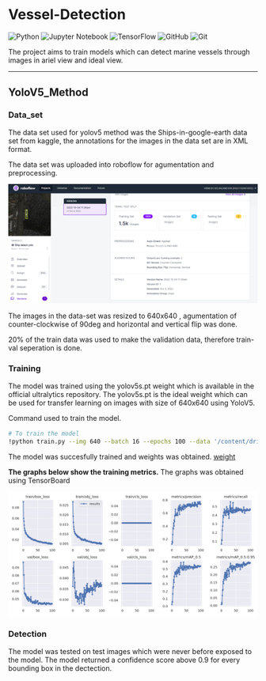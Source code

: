 # Vessel-Detection 
![Python](https://img.shields.io/badge/python-3670A0?style=for-the-badge&logo=python&logoColor=ffdd54) ![Jupyter Notebook](https://img.shields.io/badge/jupyter-%23FA0F00.svg?style=for-the-badge&logo=jupyter&logoColor=white) ![TensorFlow](https://img.shields.io/badge/TensorFlow-%23FF6F00.svg?style=for-the-badge&logo=TensorFlow&logoColor=white) ![GitHub](https://img.shields.io/badge/github-%23121011.svg?style=for-the-badge&logo=github&logoColor=white) ![Git](https://img.shields.io/badge/git-%23F05033.svg?style=for-the-badge&logo=git&logoColor=white)


The project aims to train models which can detect marine vessels through images in ariel view and ideal view.

_______
## YoloV5_Method

### Data_set

The data set used for yolov5 method was the Ships-in-google-earth data set from kaggle, the annotations for the images in the data set are in XML format.

The data set was uploaded into roboflow for agumentation and preprocessing.
<p align="center">
  <img src="https://github.com/VIKNESH1211/Vessel-Detection/blob/main/YoloV5_method/Ship%20detect%20yolo%20-%20v1%202022-10-04%2011_30am%20-%20Google%20Chrome%2004-10-2022%2006_58_19%20PM.png?raw=true" width="700" alt="accessibility text">
</p>
The images in the data-set was resized to 640x640 , agumentation of counter-clockwise of 90deg and horizontal and vertical flip was done.

20% of the train data was used to make the validation data, therefore train-val seperation is done.

### Training

The model was trained using the yolov5s.pt weight which is available in the official ultralytics repository. The yolov5s.pt is the ideal weight which can be used for transfer learning on images with size of 640x640 using YoloV5.

Command used to train the model.
```sh
# To train the model
!python train.py --img 640 --batch 16 --epochs 100 --data '/content/drive/MyDrive/yolo v5 ship detection/custom.yaml' --weights yolov5s.pt --cache .
```
The model was succesfully trained and weights was obtained. <a href="https://github.com/VIKNESH1211/Vessel-Detection/blob/main/YoloV5_method/weight.pt" target="_blank">weight</a> 

**The graphs below show the training metrics.** The graphs was obtained using TensorBoard
<p align="center">
  <img src="https://github.com/VIKNESH1211/Vessel-Detection/blob/main/YoloV5_method/results.png?raw=true" width="700" alt="accessibility text">
</p>

### Detection

The model was tested on test images which were never before exposed to the model. The model returned a confidence score above 0.9 for every bounding box in the dectection.
